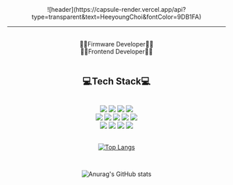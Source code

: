 <div align="center">
  ![header](https://capsule-render.vercel.app/api?type=transparent&text=HeeyoungChoi&fontColor=9DB1FA)
</div>
<hr/>
<br/>
<div align="center">👨‍💻Firmware Developer👨‍💻</div>
<div align="center">👨‍💻Frontend Developer👨‍💻</div>
<br/>
<h2 align="center">
  💻Tech Stack💻
</h2>
<br/>
<div align="center">
  <img src="https://img.shields.io/badge/html5-E34F26?style=for-the-badge&logo=html5&logoColor=white">
  <img src="https://img.shields.io/badge/css3-1572B6?style=for-the-badge&logo=css3&logoColor=white">
  <img src="https://img.shields.io/badge/javascript-F7DF1E?style=for-the-badge&logo=javascript&logoColor=white">
  <img src="https://img.shields.io/badge/react-61DAFB?style=for-the-badge&logo=react&logoColor=white">
</div>
<div align="center">
  <img src="https://img.shields.io/badge/git-F05032?style=for-the-badge&logo=git&logoColor=white">
  <img src="https://img.shields.io/badge/gitkraken-179287?style=for-the-badge&logo=gitkraken&logoColor=white">
  <img src="https://img.shields.io/badge/github-181717?style=for-the-badge&logo=github&logoColor=white">
  <img src="https://img.shields.io/badge/notion-000000?style=for-the-badge&logo=notion&logoColor=white">
  <img src="https://img.shields.io/badge/figma-F24E1E?style=for-the-badge&logo=figma&logoColor=white">
</div>
<div align="center">
  <img src="https://img.shields.io/badge/c-A8B9CC?style=for-the-badge&logo=c&logoColor=white">
  <img src="https://img.shields.io/badge/c++-00599C?style=for-the-badge&logo=cplusplus&logoColor=white">
  <img src="https://img.shields.io/badge/arduino-00878F?style=for-the-badge&logo=arduino&logoColor=white">
  <img src="https://img.shields.io/badge/python-3776AB?style=for-the-badge&logo=python&logoColor=white">
</div>
<br/>
<div align="center">

  [![Top Langs](https://github-readme-stats.vercel.app/api/top-langs/?username=downpour07&layout=compact)](https://github.com/downpour07/github-readme-stats)
</div>
<br/>
<div align="center">

  ![Anurag's GitHub stats](https://github-readme-stats.vercel.app/api?username=downpour07&show_icons=true&theme=radical)
</div>

